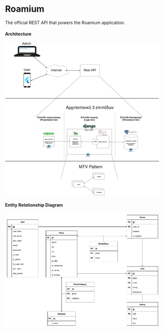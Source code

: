 # Roamium

The official REST API that powers the Roamium application.

#### Architecture
![Architecture](docs/diagrams/Architecture.png)

#### Entity Relationship Diagram
![ERD](docs/diagrams/ERD.png)